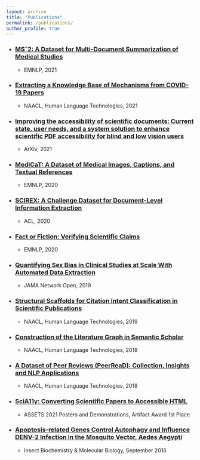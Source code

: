 ```yaml
---
layout: archive
title: "Publications"
permalink: /publications/
author_profile: true
---
```


* ### [MSˆ2: A Dataset for Multi-Document Summarization of Medical Studies](http://madeleinevanzuylen.com/files/MS2_A_Dataset_for_Multi-Document_Summarization_of_Medical_Studies.pdf)
  * EMNLP, 2021

* ### [Extracting a Knowledge Base of Mechanisms from COVID-19 Papers](https://madeleinevanuylen.com/files/Extracting_a_Knowledge_Base_of_Mechanisms_from_COVID-19_Papers.pdf)
  * NAACL, Human Language Technologies, 2021

* ### [Improving the accessibility of scientific documents: Current state, user needs, and a system solution to enhance scientific PDF accessibility for blind and low vision users](https://madeleinevanuylen.com/files/Improving_the_accessibility_of_scientific_documents.pdf)
  * ArXiv, 2021
  
* ### [MedICaT: A Dataset of Medical Images, Captions, and Textual References ](https://madeleinevanuylen.com/files/MedICaT_A_Dataset_of_Medical_Images_Captions_and_Textual_References.pdf)
  * EMNLP, 2020

* ### [SCIREX: A Challenge Dataset for Document-Level Information Extraction](https://madeleinevanuylen.com/files/SCIREX-A_Challenge_Dataset_for_Document-Level_Information_Extraction.pdf)
  * ACL, 2020

* ### [Fact or Fiction: Verifying Scientific Claims](https://madeleinevanuylen.com/files/Fact_or_Fiction_Verifying_Scientific_Claims.pdf)
  * EMNLP, 2020

* ### [Quantifying Sex Bias in Clinical Studies at Scale With Automated Data Extraction](https://madeleinevanuylen.com/files/Quantifying_Sex_Bias_in_Clinical_Studies_at_Scale_With_Automated_Data_Extraction.pdf)
  * JAMA Network Open, 2019

* ### [Structural Scaffolds for Citation Intent Classification in Scientific Publications ](https://madeleinevanuylen.com/files/Structural_Scaffolds_for_Citation_Intent_Classification_in_Scientific_Publications.pdf)
  * NAACL, Human Language Technologies, 2019

* ### [Construction of the Literature Graph in Semantic Scholar ](https://madeleinevanuylen.com/files/Construction_of_the_Literature_Graph_in_Semantic_Scholar.pdf)
  * NAACL, Human Language Technologies, 2018

* ### [A Dataset of Peer Reviews (PeerReaD): Collection, Insights and NLP Applications](https://madeleinevanuylen.com/files/A_Dataset_of_Peer_Reviews_(PeerRead)_Collection_Insights_and_NLP_Applications.pdf)
  * NAACL, Human Language Technologies, 2018

* ### [SciA11y: Converting Scientific Papers to Accessible HTML](https://madeleinevanuylen.com/files/SciA11y_Converting_Scientific_Papers_to_Accessible_HTML.pdf)
  * ASSETS 2021 Posters and Demonstrations, Artifact Award 1st Place

* ### [Apoptosis-related Genes Control Autophagy and Influence DENV-2 Infection in the Mosquito Vector, Aedes Aegypti](https://madeleinevanuylen.com/files/Apoptosis-related_genes_control_autophagy_and_influence_DENV-2_infection_in_the_mosquito_vector_Aedes_aegypti_PMC.pdf)
  * Insect Biochemistry & Molecular Biology, September 2016

